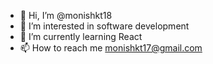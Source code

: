- 👋 Hi, I’m @monishkt18
- 👀 I’m interested in software development
- 🌱 I’m currently learning React
- 📫 How to reach me monishkt17@gmail.com

<!---
monishkt18/monishkt18 is a ✨ special ✨ repository because its `README.md` (this file) appears on your GitHub profile.
You can click the Preview link to take a look at your changes.
--->
